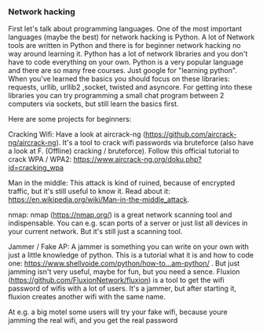 

### Network hacking

First let's talk about programming languages. One of the most important languages (maybe the best) for network hacking is Python. A lot of Network tools are written in Python and there is for beginner network hacking no way around learning it. Python has a lot of network libraries and you don't have to code everything on your own. Python is a very popular language and there are so many free courses. Just google for "learning python". When you've learned the basics you should focus on these libraries: requests, urllib, urllib2 ,socket, twisted and asyncore. For getting into these libraries you can try programming a small chat program between 2 computers via sockets, but still learn the basics first.

Here are some projects for beginners:

Cracking Wifi: Have a look at aircrack-ng (https://github.com/aircrack-ng/aircrack-ng). It's a tool to crack wifi passwords via bruteforce (also have a look at F. (Offline) cracking / bruteforce). Follow this official tutorial to crack WPA / WPA2: https://www.aircrack-ng.org/doku.php?id=cracking_wpa

Man in the middle: This attack is kind of ruined, because of encrypted traffic, but it's still useful to know it. Read about it: https://en.wikipedia.org/wiki/Man-in-the-middle_attack.

nmap: nmap (https://nmap.org/) is a great network scanning tool and indispensable. You can e.g. scan ports of a server or just list all devices in your current network. But it's still just a scanning tool.

Jammer / Fake AP: A jammer is something you can write on your own with just a little knowledge of python. This is a tutorial what it is and how to code one: https://www.shellvoide.com/python/how-to...am-python/ . But just jamming isn't very useful, maybe for fun, but you need a sence. Fluxion (https://github.com/FluxionNetwork/fluxion) is a tool to get the wifi password of wifis with a lot of users. It's a jammer, but after starting it, fluxion creates another wifi with the same name. 
    
At e.g. a big motel some users will try your fake wifi, because youre jamming the real wifi, and you get the real password 
